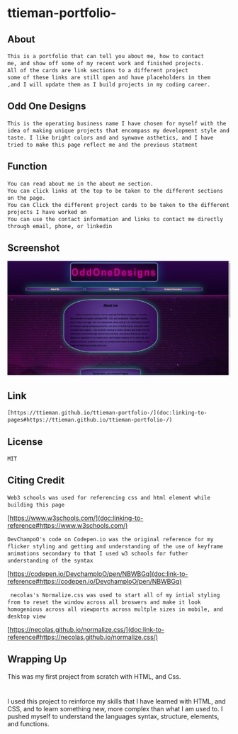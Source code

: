 # ttieman-portfolio-

## About

    This is a portfolio that can tell you about me, how to contact 
    me, and show off some of my recent work and finished projects. 
    All of the cards are link sections to a different project
    some of these links are still open and have placeholders in them 
    ,and I will update them as I build projects in my coding career.



## Odd One Designs 
    
    This is the operating business name I have chosen for myself with the idea of making unique projects that encompass my development style and taste. I like bright colors and and synwave asthetics, and I have tried to make this page reflect me and the previous statment

 ## Function

    You can read about me in the about me section.
    You can click links at the top to be taken to the different sections on the page.
    You can Click the different project cards to be taken to the different projects I have worked on
    You can use the contact information and links to contact me directly through email, phone, or linkedin

##  Screenshot 

![alt="A screenshot of the website"](./assets/images/portofolio-screenshot.png)

## Link

    [https://ttieman.github.io/ttieman-portfolio-/](doc:linking-to-pages#https://ttieman.github.io/ttieman-portfolio-/)

## License

    MIT 

## Citing Credit

    Web3 schools was used for referencing css and html element while building this page

[https://www.w3schools.com/](doc:linking-to-reference#https://www.w3schools.com/)


    DevChampoO's code on Codepen.io was the original reference for my flicker styling and getting and understanding of the use of keyframe animations secondary to that I used w3 schools for futher understanding of the syntax

[https://codepen.io/DevchamploO/pen/NBWBGq](doc:link-to-reference#https://codepen.io/DevchamploO/pen/NBWBGq)

     necolas's Normalize.css was used to start all of my intial styling from to reset the window across all broswers and make it look homogenious across all viewports across multple sizes in mobile, and desktop view

[https://necolas.github.io/normalize.css/](doc:link-to-reference#https://necolas.github.io/normalize.css/)


## Wrapping Up

 This was my first project from scratch with HTML, and Css.

 #

 I used this project to reinforce my skills that I have learned with HTML, and CSS, and to learn something new, more complex than what I am used to. I pushed myself to understand the languages syntax, structure, elements, and functions.
